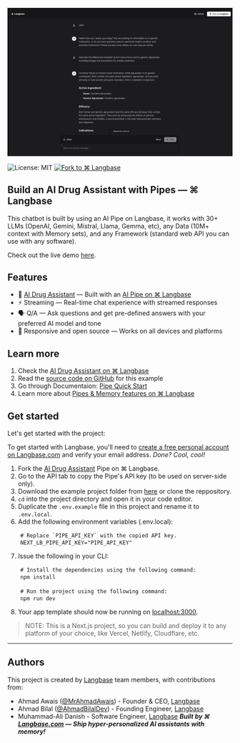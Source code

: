 ![AI Drug Assistant by ⌘ Langbase][cover]

![License: MIT][mit] [![Fork to ⌘ Langbase][fork]][pipe]

## Build an AI Drug Assistant with Pipes — ⌘ Langbase

This chatbot is built by using an AI Pipe on Langbase, it works with 30+ LLMs (OpenAI, Gemini, Mistral, Llama, Gemma, etc), any Data (10M+ context with Memory sets), and any Framework (standard web API you can use with any software).

Check out the live demo [here][demo].

## Features

- 💬 [AI Drug Assistant][demo] — Built with an [AI Pipe on ⌘ Langbase][pipe]
- ⚡️ Streaming — Real-time chat experience with streamed responses
- 🗣️ Q/A — Ask questions and get pre-defined answers with your preferred AI model and tone
- 🔋 Responsive and open source — Works on all devices and platforms

## Learn more

1. Check the [AI Drug Assistant on ⌘ Langbase][pipe]
2. Read the [source code on GitHub][gh] for this example
3. Go through Documentaion: [Pipe Quick Start][qs]
4. Learn more about [Pipes & Memory features on ⌘ Langbase][docs]

## Get started

Let's get started with the project:

To get started with Langbase, you'll need to [create a free personal account on Langbase.com][signup] and verify your email address. _Done? Cool, cool!_

1. Fork the [AI Drug Assistant][pipe] Pipe on ⌘ Langbase.
2. Go to the API tab to copy the Pipe's API key (to be used on server-side only).
3. Download the example project folder from [here][download] or clone the reppository.
4. `cd` into the project directory and open it in your code editor.
5. Duplicate the `.env.example` file in this project and rename it to `.env.local`.
6. Add the following environment variables (.env.local):
```
    # Replace `PIPE_API_KEY` with the copied API key.
    NEXT_LB_PIPE_API_KEY="PIPE_API_KEY"
```    
7. Issue the following in your CLI:
```
    # Install the dependencies using the following command:
    npm install

    # Run the project using the following command:
    npm run dev
```

8. Your app template should now be running on [localhost:3000][local].

> NOTE:
> This is a Next.js project, so you can build and deploy it to any platform of your choice, like Vercel, Netlify, Cloudflare, etc.

---

## Authors

This project is created by [Langbase][lb] team members, with contributions from:

- Ahmad Awais ([@MrAhmadAwais][xaa]) - Founder & CEO, [Langbase][lb]
- Ahmad Bilal ([@AhmadBilalDev][xab]) - Founding Engineer, [Langbase][lb]
- Muhammad-Ali Danish - Software Engineer, [Langbase][lb]
**_Built by ⌘ [Langbase.com][lb] — Ship hyper-personalized AI assistants with memory!_**

[cover]:https://raw.githubusercontent.com/LangbaseInc/docs-images/main/examples/ai-drug-assistant/ai-drug-assistant.png
[demo]: https://ai-drug-assistant.langbase.dev
[lb]: https://langbase.com
[pipe]: https://beta.langbase.com/examples/ai-drug-assistant
[gh]: https://github.com/LangbaseInc/langbase-examples/tree/main/examples/ai-drug-assistant
[download]:https://download-directory.github.io/?url=https://github.com/LangbaseInc/langbase-examples/tree/main/examples/ai-drug-assistant
[signup]: https://langbase.fyi/io
[qs]:https://langbase.com/docs/pipe/quickstart
[docs]:https://langbase.com/docs
[xaa]:https://x.com/MrAhmadAwais
[xab]:https://x.com/AhmadBilalDev
[local]:http://localhost:3000
[mit]: https://img.shields.io/badge/license-MIT-blue.svg?style=for-the-badge&color=%23000000
[fork]: https://img.shields.io/badge/FORK%20ON-%E2%8C%98%20Langbase-000000.svg?style=for-the-badge&logo=%E2%8C%98%20Langbase&logoColor=000000

